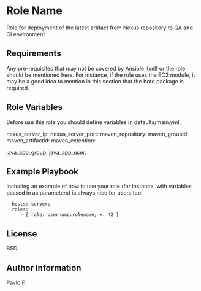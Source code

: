 Role Name
=========

Role for deployment of the latest artifact from Nexus repository to QA and CI environment

Requirements
------------

Any pre-requisites that may not be covered by Ansible itself or the role should be mentioned here. For instance, if the role uses the EC2 module, it may be a good idea to mention in this section that the boto package is required.

Role Variables
--------------

Before use this role you should define variables in defaults/main.yml:

nexus_server_ip:
nexus_server_port:
maven_repository:
maven_groupid:
maven_artifactid:
maven_extention:

java_app_group:
java_app_user:

Example Playbook
----------------

Including an example of how to use your role (for instance, with variables passed in as parameters) is always nice for users too:

    - hosts: servers
      roles:
         - { role: username.rolename, x: 42 }

License
-------

BSD

Author Information
------------------

Pavlo F.
